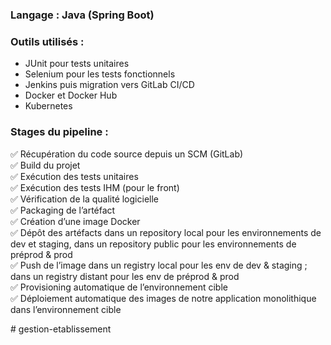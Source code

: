### Langage : Java (Spring Boot)

### Outils utilisés :
- JUnit pour tests unitaires
- Selenium pour les tests fonctionnels
- Jenkins puis migration vers GitLab CI/CD
- Docker et Docker Hub
- Kubernetes

### Stages du pipeline :
✅ Récupération du code source depuis un SCM (GitLab)  
✅ Build du projet  
✅ Exécution des tests unitaires  
✅ Exécution des tests IHM (pour le front)  
✅ Vérification de la qualité logicielle  
✅ Packaging de l’artéfact  
✅ Création d’une image Docker  
✅ Dépôt des artéfacts dans un repository local pour les environnements de dev et staging, dans un repository public pour les environnements de préprod & prod  
✅ Push de l’image dans un registry local pour les env de dev & staging ; dans un registry distant pour les env de préprod & prod  
✅ Provisioning automatique de l’environnement cible  
✅ Déploiement automatique des images de notre application monolithique dans l’environnement cible  

#   g e s t i o n - e t a b l i s s e m e n t  
 